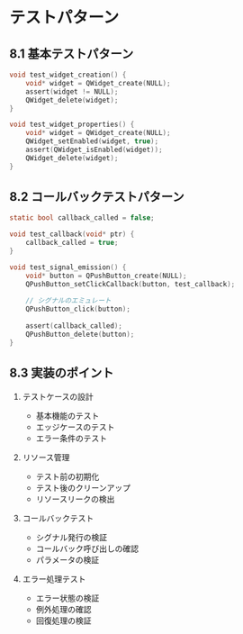 # テストパターン

## 8.1 基本テストパターン
```c
void test_widget_creation() {
    void* widget = QWidget_create(NULL);
    assert(widget != NULL);
    QWidget_delete(widget);
}

void test_widget_properties() {
    void* widget = QWidget_create(NULL);
    QWidget_setEnabled(widget, true);
    assert(QWidget_isEnabled(widget));
    QWidget_delete(widget);
}
```

## 8.2 コールバックテストパターン
```c
static bool callback_called = false;

void test_callback(void* ptr) {
    callback_called = true;
}

void test_signal_emission() {
    void* button = QPushButton_create(NULL);
    QPushButton_setClickCallback(button, test_callback);
    
    // シグナルのエミュレート
    QPushButton_click(button);
    
    assert(callback_called);
    QPushButton_delete(button);
}
```

## 8.3 実装のポイント
1. テストケースの設計
   - 基本機能のテスト
   - エッジケースのテスト
   - エラー条件のテスト

2. リソース管理
   - テスト前の初期化
   - テスト後のクリーンアップ
   - リソースリークの検出

3. コールバックテスト
   - シグナル発行の検証
   - コールバック呼び出しの確認
   - パラメータの検証

4. エラー処理テスト
   - エラー状態の検証
   - 例外処理の確認
   - 回復処理の検証
